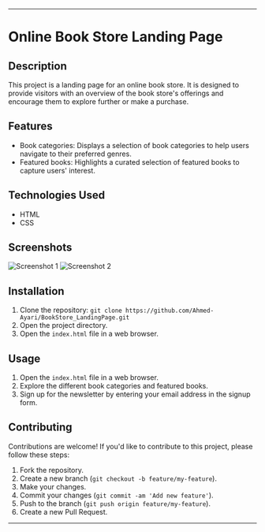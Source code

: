 
---

# Online Book Store Landing Page


## Description
This project is a landing page for an online book store. It is designed to provide visitors with an overview of the book store's offerings and encourage them to explore further or make a purchase.

## Features
- Book categories: Displays a selection of book categories to help users navigate to their preferred genres.
- Featured books: Highlights a curated selection of featured books to capture users' interest.

## Technologies Used
- HTML
- CSS

## Screenshots
![Screenshot 1](https://github.com/Sphynx6/BookStore_LandingPage/blob/main/Book_Store/screenshot1.png)
![Screenshot 2](https://github.com/Sphynx6/BookStore_LandingPage/blob/main/Book_Store/screenshot2.png)

## Installation
1. Clone the repository: `git clone https://github.com/Ahmed-Ayari/BookStore_LandingPage.git`
2. Open the project directory.
3. Open the `index.html` file in a web browser.

## Usage
1. Open the `index.html` file in a web browser.
2. Explore the different book categories and featured books.
3. Sign up for the newsletter by entering your email address in the signup form.

## Contributing
Contributions are welcome! If you'd like to contribute to this project, please follow these steps:
1. Fork the repository.
2. Create a new branch (`git checkout -b feature/my-feature`).
3. Make your changes.
4. Commit your changes (`git commit -am 'Add new feature'`).
5. Push to the branch (`git push origin feature/my-feature`).
6. Create a new Pull Request.

---

